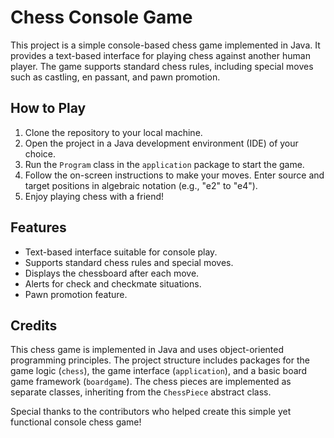 # Chess Console Game

This project is a simple console-based chess game implemented in Java. It provides a text-based interface for playing chess against another human player. The game supports standard chess rules, including special moves such as castling, en passant, and pawn promotion.

## How to Play

1. Clone the repository to your local machine.
2. Open the project in a Java development environment (IDE) of your choice.
3. Run the `Program` class in the `application` package to start the game.
4. Follow the on-screen instructions to make your moves. Enter source and target positions in algebraic notation (e.g., "e2" to "e4").
5. Enjoy playing chess with a friend!

## Features

- Text-based interface suitable for console play.
- Supports standard chess rules and special moves.
- Displays the chessboard after each move.
- Alerts for check and checkmate situations.
- Pawn promotion feature.

## Credits

This chess game is implemented in Java and uses object-oriented programming principles. The project structure includes packages for the game logic (`chess`), the game interface (`application`), and a basic board game framework (`boardgame`). The chess pieces are implemented as separate classes, inheriting from the `ChessPiece` abstract class.

Special thanks to the contributors who helped create this simple yet functional console chess game!
